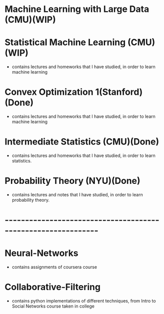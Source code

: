 # Machine Learning with Large Data (CMU)(WIP)
# Statistical Machine Learning (CMU)(WIP)
- contains lectures and homeworks that I have studied, in order to learn machine learning
# Convex Optimization 1(Stanford)(Done)
- contains lectures and homeworks that I have studied, in order to learn machine learning
# Intermediate Statistics (CMU)(Done)
- contains lectures and homeworks that I have studied, in order to learn statistics.
# Probability Theory (NYU)(Done)
- contains lectures and notes that I have studied, in order to learn probability theory.  
# -------------------------------------------------------------
# Neural-Networks
- contains assignments of coursera course
# Collaborative-Filtering
- contains python implementations of different techniques, from Intro to Social Networks course taken in college


